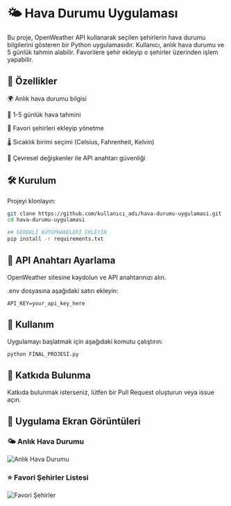 # 🌤 Hava Durumu Uygulaması
Bu proje, OpenWeather API kullanarak seçilen şehirlerin hava durumu bilgilerini gösteren bir Python uygulamasıdır. Kullanıcı, anlık hava durumu ve 5 günlük tahmin alabilir. Favorilere şehir ekleyip o şehirler üzerinden işlem yapabilir.
## 🚀 Özellikler
🌍 Anlık hava durumu bilgisi

🔮 1-5 günlük hava tahmini

📌 Favori şehirleri ekleyip yönetme

🌡️ Sıcaklık birimi seçimi (Celsius, Fahrenheit, Kelvin)

🔑 Çevresel değişkenler ile API anahtarı güvenliği

## 🛠 Kurulum
Projeyi klonlayın:  
```bash
git clone https://github.com/kullanıcı_adı/hava-durumu-uygulamasi.git
cd hava-durumu-uygulamasi

## GEREKLİ KÜTÜPHANELERİ EKLEYİN
pip install -r requirements.txt
```
## 🔑 API Anahtarı Ayarlama
OpenWeather sitesine kaydolun ve API anahtarınızı alın.


.env dosyasına aşağıdaki satırı ekleyin:

```
API_KEY=your_api_key_here
```

## 🎯 Kullanım
Uygulamayı başlatmak için aşağıdaki komutu çalıştırın:

```
python FİNAL_PROJESİ.py
```

## 🤝 Katkıda Bulunma
Katkıda bulunmak isterseniz, lütfen bir Pull Request oluşturun veya issue açın.

## 📸 Uygulama Ekran Görüntüleri

### 🌤 Anlık Hava Durumu
![Anlık Hava Durumu](screenshots/anlik_hava_durumu.png)

### ⭐ Favori Şehirler Listesi
![Favori Şehirler](screenshots/favori_sehirler.png)



